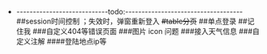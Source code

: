 - ----------------------------todo:------------------------------------
##session时间控制  ；失效时，弹窗重新登入
<del>#table分页</del>
##单点登录
##记住我
###自定义404等错误页面
###图片 icon 问题
###接入天气信息
###自定义注解
####登陆地点ip等